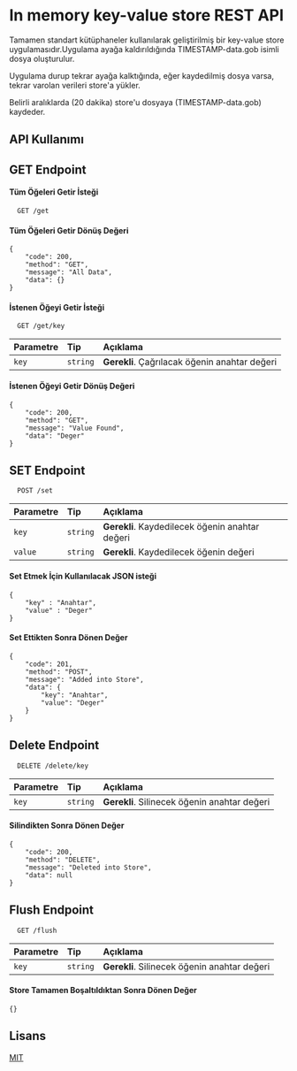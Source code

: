 
# In memory key-value store REST API

Tamamen standart kütüphaneler kullanılarak geliştirilmiş bir key-value store uygulamasıdır.Uygulama ayağa kaldırıldığında TIMESTAMP-data.gob isimli dosya oluşturulur.

Uygulama durup tekrar ayağa kalktığında, eğer
kaydedilmiş dosya varsa, tekrar varolan verileri store'a yükler.

Belirli aralıklarda (20 dakika) store'u dosyaya (TIMESTAMP-data.gob) kaydeder.

## API Kullanımı


## GET Endpoint
#### Tüm Öğeleri Getir İsteği

```
  GET /get
```
#### Tüm Öğeleri Getir Dönüş Değeri
````
{
    "code": 200,
    "method": "GET",
    "message": "All Data",
    "data": {}
}
````

#### İstenen Öğeyi Getir İsteği
```
  GET /get/key
```

| Parametre | Tip     | Açıklama                       |
| :-------- | :------- | :-------------------------------- |
| `key`      | `string` | **Gerekli**. Çağrılacak öğenin anahtar değeri |

#### İstenen Öğeyi Getir Dönüş Değeri

````
{
    "code": 200,
    "method": "GET",
    "message": "Value Found",
    "data": "Deger"
}
````


## SET Endpoint
```
  POST /set
```

| Parametre | Tip     | Açıklama                       |
| :-------- | :------- | :-------------------------------- |
| `key`      | `string` | **Gerekli**. Kaydedilecek öğenin anahtar değeri |
| `value`      | `string` | **Gerekli**. Kaydedilecek öğenin değeri |


#### Set Etmek İçin Kullanılacak JSON isteği
````
{
    "key" : "Anahtar",
    "value" : "Deger"
}
````
#### Set Ettikten Sonra Dönen Değer
````
{
    "code": 201,
    "method": "POST",
    "message": "Added into Store",
    "data": {
        "key": "Anahtar",
        "value": "Deger"
    }
}
````


## Delete Endpoint
```
  DELETE /delete/key
```

| Parametre | Tip     | Açıklama                       |
| :-------- | :------- | :-------------------------------- |
| `key`      | `string` | **Gerekli**. Silinecek öğenin anahtar değeri |


#### Silindikten Sonra Dönen Değer

````
{
    "code": 200,
    "method": "DELETE",
    "message": "Deleted into Store",
    "data": null
}
````


## Flush Endpoint
```
  GET /flush
```

| Parametre | Tip     | Açıklama                       |
| :-------- | :------- | :-------------------------------- |
| `key`      | `string` | **Gerekli**. Silinecek öğenin anahtar değeri |


#### Store Tamamen Boşaltıldıktan Sonra Dönen Değer

````
{}
````
## Lisans

[MIT](https://choosealicense.com/licenses/mit/)

  
